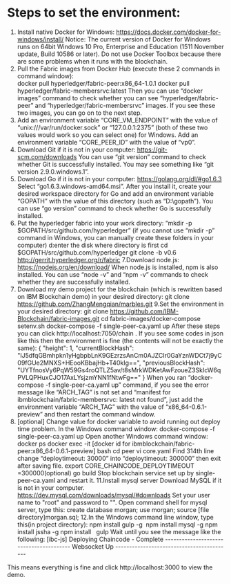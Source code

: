 # Steps to set the environment:

1. Install native Docker for Windows: https://docs.docker.com/docker-for-windows/install/
Notice: The current version of Docker for Windows runs on 64bit Windows 10 Pro, Enterprise and Education (1511 November update, Build 10586 or later). Do not use Docker Toolbox because there are some problems when it runs with the blockchain.
2. Pull the Fabric images from Docker Hub (execute these 2 commands in command window):  
  docker pull hyperledger/fabric-peer:x86_64-1.0.1
  docker pull hyperledger/fabric-membersrvc:latest
Then you can use “docker images” command to check whether you can see “hyperledger/fabric-peer” and “hyperledger/fabric-membersrvc” images. If you see these two images, you can go on to the next step.
3. Add an environment variable “CORE_VM_ENDPOINT” with the value of “unix:///var/run/docker.sock” or “127.0.0.1:2375” (both of these two values would work so you can select one) for Windows.
 Add an environment variable “CORE_PEER_ID” with the value of “vp0”.
4. Download Git if it is not in your computer: https://git-scm.com/downloads
  You can use “git version” command to check whether Git is successfully installed. You may see something like “git version 2.9.0.windows.1”.
5. Download Go if it is not in your computer: https://golang.org/dl/#go1.6.3 
  Select “go1.6.3.windows-amd64.msi”. After you install it, create your desired workspace directory for Go and add an environment variable “GOPATH” with the value of this directory (such as “D:\gopath”).
   You can use “go version” command to check whether Go is successfully installed.
6. Put the hyperledger fabric into your work directory: 
   “mkdir -p $GOPATH/src/github.com/hyperledger” (if you cannot use “mkdir -p” command in Windows, you can manually create these folders in your computer)
   d:enter the disk where directory is first
   cd $GOPATH/src/github.com/hyperledger
   git clone -b v0.6 http://gerrit.hyperledger.org/r/fabric
7.Download node.js: https://nodejs.org/en/download/
  When node.js is installed, npm is also installed. You can use “node -v” and “npm -v” commands to check whether they are successfully installed.
8. Download my demo project for the blockchain (which is rewritten based on IBM Blockchain demo) in your desired directory:
   git clone https://github.com/ZhangMengqian/marbles.git
9.Set the environment in your desired directory: 
  git clone https://github.com/IBM-Blockchain/fabric-images.git
  cd fabric-images/docker-compose
  setenv.sh
  docker-compose -f single-peer-ca.yaml up
After these steps you can click http://localhost:7050/chain . If you see some codes in json like this then the environment is fine (the contents will not be exactly the same):
{
	"height": 1,
	"currentBlockHash": "lJ5dfqGBmhpkn1yHgbpbLnK9GEzrzsAnCm0AJZCIr0GaYznWDCt7j9yC09fGUe2MNXS+HEooKBbajHb+T40kIg==",
	"previousBlockHash": "UYTfnosVy6PqW59Gs4roQTLZ5av/t8sMrkWDKetAwFzoueZ3SkIcW6qPVLQPHuxCJO17AxLYsjzmYNN1fNtwFg=="
} 
When you ran “docker-compose -f single-peer-ca.yaml up” command, if you see the error message like “ARCH_TAG” is not set and “manifest for ibmblockchain/fabric-membersrvc: latest not found”, just add the environment variable “ARCH_TAG” with the value of “x86_64-0.6.1-preview” and then restart the command window.
10. [optional]
	Change value for docker variable to avoid running out deploy time problem.
	In the Windows command window:
	docker-compose -f single-peer-ca.yaml up
	Open another Windows command window:
	docker ps
	docker exec -it [docker id for ibmblockchain/fabric-peer:x86_64-0.6.1-preview] bash
	cd peer
	vi core.yaml
	Find 314th line change “deploytimeout: 30000” into “deploytimeout: 300000” then exit after saving file.
	export CORE_CHAINCODE_DEPLOYTIMEOUT =300000(optional)
	go build
	Stop blockchain service set up by single-peer-ca.yaml and restart it.
11.Install mysql server
  Download MySQL if it is not in your computer.
  https://dev.mysql.com/downloads/mysql/#downloads
  Set your user name to "root" and password to "".
  Open command shell for mysql server, type this:
  create database morgan;
  use morgan;
  source [file directory]morgan.sql;
12.In the Windows command line window, type this(in project directory):
  npm install gulp -g
  npm install mysql -g
  npm install jssha -g
  npm install  
  gulp
 Wait until you see the message like the following:
 [ibc-js] Deploying Chaincode - Complete
 ---------------------------------------- Websocket Up ------------------------------------------

This means everything is fine and click http://localhost:3000 to view the demo. 
